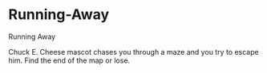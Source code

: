 # Running-Away

Running Away

Chuck E. Cheese mascot chases you through a maze and you try to escape him. Find the end of the map or lose.
